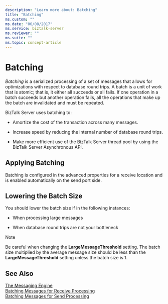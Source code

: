 ```yaml
---
description: "Learn more about: Batching"
title: "Batching"
ms.custom: ""
ms.date: "06/08/2017"
ms.service: biztalk-server
ms.reviewer: ""
ms.suite: ""
ms.topic: concept-article
---
```

# Batching
*Batching* is a serialized processing of a set of messages that allows for optimizations with respect to database round trips. A batch is a unit of work that is atomic; that is, it either all succeeds or all fails. If one operation in a batch succeeds but another operation fails, all the operations that make up the batch are invalidated and must be repeated.  
  
 BizTalk Server uses batching to:  
  
-   Amortize the cost of the transaction across many messages.  
  
-   Increase speed by reducing the internal number of database round trips.  
  
-   Make more efficient use of the BizTalk Server thread pool by using the BizTalk Server Asynchronous API.  
  
## Applying Batching  
 Batching is configured in the advanced properties for a receive location and is enabled automatically on the send port side.  
  
## Lowering the Batch Size  
 You should lower the batch size if in the following instances:  
  
-   When processing large messages  
  
-   When database round trips are not your bottleneck  
  
> [!NOTE]
>  Be careful when changing the **LargeMessageThreshold** setting. The batch size multiplied by the average message size should be less than the **LargeMessageThreshold** setting unless the batch size is 1.  
  
## See Also  
 [The Messaging Engine](../core/the-messaging-engine.md)   
 [Batching Messages for Receive Processing](../core/batching-messages-for-receive-processing.md)   
 [Batching Messages for Send Processing](../core/batching-messages-for-send-processing.md)
